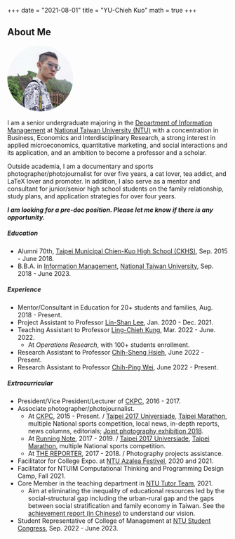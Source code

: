 
+++
date = "2021-08-01"
title = "YU-Chieh Kuo"
math = true
+++


## About Me
<div>
<img src = "/photo.jpg" class="avatar">
</div>
<style>
img{
  text-align: left;
  width: 150px;
  height: 150px;
  border-radius: 70%;
}
#left {    
 text-align: left;  
 }
</style>
<!--
{{< figure class="avatar" src="/photo.jpg" alt="Avatar">}}
-->

<!--<div style='text-align: justify; font-size: 16pt;'> --> 
I am a senior undergraduate majoring in the [Department of Information Management](https://management.ntu.edu.tw/en/IM)
at [National Taiwan University (NTU)](https://www.ntu.edu.tw/english/)
with a concentration
in Business, Economics and Interdisciplinary Research,
a strong interest in applied microeconomics, quantitative marketing,
and social interactions and its application,
and an ambition to become a professor and a scholar.

Outside academia, I am a 
documentary and sports photographer/photojournalist for over five years, 
a cat lover, tea addict, and LaTeX lover and promoter.
In addition,
I also serve as a mentor and consultant for junior/senior high school students on the family relationship,
study plans, and application strategies for over four years. 

***I am looking for a pre-doc position. Please let me know if there is any opportunity.***

##### Education
- Alumni 70th, [Taipei Municipal Chien-Kuo High School (CKHS)](https://www2.ck.tp.edu.tw/en),
Sep. 2015 - June 2018.
- B.B.A. in [Information Management](https://management.ntu.edu.tw/en/IM), 
[National Taiwan University](https://www.ntu.edu.tw/english/), Sep. 2018 - June 2023.

##### Experience
- Mentor/Consultant in Education for 20+ students and families, Aug. 2018 - Present.
- Project Assistant to Professor [Lin-Shan Lee](https://linshanlee.com), Jan. 2020 - Dec. 2021.
- Teaching Assistant to Professor [Ling-Chieh Kung](http://www.im.ntu.edu.tw/~lckung/), Mar. 2022 - June. 2022.
  - At *Operations Research*, with 100+ students enrollment.
- Research Assistant to Professor [Chih-Sheng Hsieh](https://sites.google.com/site/chihshenghsieh/), June 2022 - Present.
- Research Assistant to Professor [Chih-Ping Wei](https://management.ntu.edu.tw/en/IM/faculty/teacher/sn/15), June 2022 - Present.

##### Extracurricular
- President/Vice President/Lecturer of [CKPC](https://www.facebook.com/CKPC.tw), 2016 - 2017.
- Associate photographer/photojournalist.
  - At [CKPC](https://www.facebook.com/CKPC.tw), 2015 - Present. / 
  [Taipei 2017 Universiade](https://en.wikipedia.org/wiki/2017_Summer_Universiade), [Taipei Marathon](https://www.taipeicitymarathon.com),
  multiple National sports competition, local news, in-depth reports, news columns, editorials; 
  [Joint photography exhibition 2018](https://www.facebook.com/CKPC.tw/posts/1845340012170909:0).
  - At [Running Note](https://running.biji.co), 2017 - 2019. / 
  [Taipei 2017 Universiade](https://en.wikipedia.org/wiki/2017_Summer_Universiade), [Taipei Marathon](https://www.taipeicitymarathon.com),
  multiple National sports competition.
  - At [THE REPORTER](https://www.twreporter.org), 2017 - 2018. / Photography projects assistance.
- Facilitator for College Expo. at [NTU Azalea Festivel](https://event.ntu.edu.tw/azalea/2022/eng.html), 2020 and 2021.
- Facilitator for NTUIM Computational Thinking and Programming Design Camp, Fall 2021.
- Core Member in the teaching department in [NTU Tutor Team](https://ntututorteam.com/), 2021.
  - Aim at eliminating the inequality of educational resources led by the social-structural gap including
  the urban-rural gap and the gaps between social stratification and family economy in Taiwan.
  See the [achievement report (in Chinese)](https://drive.google.com/file/d/1Nng5HRotynKWdHyqTVLZWLRga7oa-Fl4/view)
  to understand our vision.
- Student Representative of College of Management at 
[NTU Student Congress](https://www.facebook.com/NTUStudentCongress/), Sep. 2022 - June 2023.
